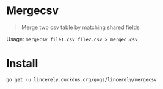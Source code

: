 # Mergecsv
> Merge two csv table by matching shared fields

Usage: `mergecsv file1.csv file2.csv > merged.csv`

# Install

`go get -u lincerely.duckdns.org/gogs/lincerely/mergecsv`



